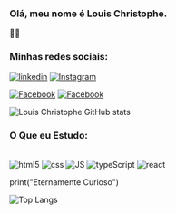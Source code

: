 ### Olá, meu nome é Louis Christophe.
👋🏻
### Minhas redes sociais:
[![linkedin](https://img.shields.io/badge/LinkedIn-0077B5?style=for-the-badge&logo=linkedin&logoColor=white)](https://www.linkedin.com/in/louis-christophe-moreno-de-araujo-e-goes-gon%C3%A7alves-b4125116b/)
[![Instagram](https://img.shields.io/badge/Instagram-E4405F?style=for-the-badge&logo=instagram&logoColor=white)](https://www.instagram.com/louis.christophe.334/)

[![Facebook](https://img.shields.io/badge/Facebook-1877F2?style=for-the-badge&logo=facebook&logoColor=white)](https://www.facebook.com/louis.christophe.334/)
[![Facebook](https://img.shields.io/badge/WhatsApp-25D366?style=for-the-badge&logo=whatsapp&logoColor=white)](https://wa.me/5564992616376?text=Ol%C3%A1+Mundo%21)

![Louis Christophe GitHub stats](https://github-readme-stats.vercel.app/api?username=LouisDevC&show_icons=true&theme=highcontrast)

### O Que eu Estudo:

<div style= display: "inline_block"> <br>
    <img aling="center" alt="html5" src="https://img.shields.io/badge/HTML5-E34F26?style=for-the-badge&logo=html5&logoColor=white">
    <img aling="center" alt="css" src="https://img.shields.io/badge/CSS3-1572B6?style=for-the-badge&logo=css3&logoColor=white">
    <img aling="center" alt="JS" src="https://img.shields.io/badge/JavaScript-323330?style=for-the-badge&logo=javascript&logoColor=F7DF1E">
    <img aling="center" alt="typeScript" src="https://img.shields.io/badge/tylescript-43853D?style=for-the-badge&logo=ttpescript&logoColor=white">
    <img aling="center" alt="react" src="https://img.shields.io/badge/Reaact-14354C?style=for-the-badge&logo=React&logoColor=white">
</div>

print("Eternamente Curioso")

![Top Langs](https://github-readme-stats.vercel.app/api/top-langs/?username=LouisDevC&size_weight=0.5&count_weight=0.5)
